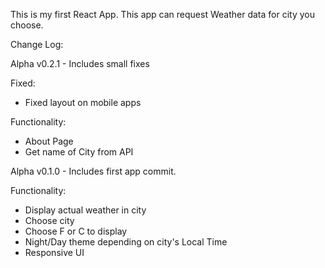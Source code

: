 This is my first React App. This app can request Weather data for city you choose.

Change Log:

Alpha v0.2.1 - Includes small fixes

Fixed:

- Fixed layout on mobile apps

Functionality:

- About Page
- Get name of City from API

Alpha v0.1.0 - Includes first app commit.

Functionality:

- Display actual weather in city
- Choose city
- Choose F or C to display
- Night/Day theme depending on city's Local Time
- Responsive UI
